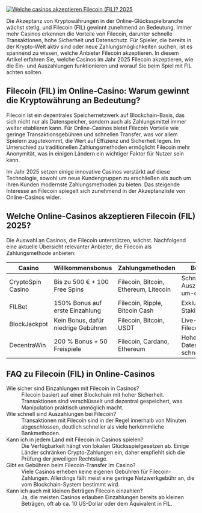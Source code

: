 [![Welche casinos akzeptieren Filecoin (FIL)? 2025](https://123-caf.pages.dev/gitsignup.png)](https://vrmoo.ru/Bt82HjjY)

<p>Die Akzeptanz von Kryptowährungen in der Online-Glücksspielbranche wächst stetig, und Filecoin (FIL) gewinnt zunehmend an Bedeutung. Immer mehr Casinos erkennen die Vorteile von Filecoin, darunter schnelle Transaktionen, hohe Sicherheit und Datenschutz. Für Spieler, die bereits in der Krypto-Welt aktiv sind oder neue Zahlungsmöglichkeiten suchen, ist es spannend zu wissen, welche Anbieter Filecoin akzeptieren. In diesem Artikel erfahren Sie, welche Casinos im Jahr 2025 Filecoin akzeptieren, wie die Ein- und Auszahlungen funktionieren und worauf Sie beim Spiel mit FIL achten sollten.</p>  <h2>Filecoin (FIL) im Online-Casino: Warum gewinnt die Kryptowährung an Bedeutung?</h2> <p>Filecoin ist ein dezentrales Speichernetzwerk auf Blockchain-Basis, das sich nicht nur als Datenspeicher, sondern auch als Zahlungsmittel immer weiter etablieren kann. Für Online-Casinos bietet Filecoin Vorteile wie geringe Transaktionsgebühren und schnellen Transfer, was vor allem Spielern zugutekommt, die Wert auf Effizienz und Sicherheit legen. Im Unterschied zu traditionellen Zahlungsmethoden ermöglicht Filecoin mehr Anonymität, was in einigen Ländern ein wichtiger Faktor für Nutzer sein kann.</p>  <p>Im Jahr 2025 setzen einige innovative Casinos verstärkt auf diese Technologie, sowohl um neue Kundengruppen zu erschließen als auch um ihren Kunden modernste Zahlungsmethoden zu bieten. Das steigende Interesse an Filecoin spiegelt sich zunehmend in der Akzeptanzliste von Online-Casinos wider.</p>  <h2>Welche Online-Casinos akzeptieren Filecoin (FIL) 2025?</h2> <p>Die Auswahl an Casinos, die Filecoin unterstützen, wächst. Nachfolgend eine aktuelle Übersicht relevanter Anbieter, die Filecoin als Zahlungsmethode anbieten:</p>  <table>   <thead>     <tr>       <th>Casino</th>       <th>Willkommensbonus</th>       <th>Zahlungsmethoden</th>       <th>Besonderheiten</th>     </tr>   </thead>   <tbody>     <tr>       <td>CryptoSpin Casino</td>       <td>Bis zu 500 € + 100 Free Spins</td>       <td>Filecoin, Bitcoin, Ethereum, Litecoin</td>       <td>Schnelle Auszahlungen, Rund-um-die-Uhr-Support</td>     </tr>     <tr>       <td>FILBet</td>       <td>150% Bonus auf erste Einzahlung</td>       <td>Filecoin, Ripple, Bitcoin Cash</td>       <td>Exklusive FIL-Spiele, Staking-Optionen</td>     </tr>     <tr>       <td>BlockJackpot</td>       <td>Kein Bonus, dafür niedrige Gebühren</td>       <td>Filecoin, Bitcoin, USDT</td>       <td>Live-Casino mit Filecoin-Einzahlung</td>     </tr>     <tr>       <td>DecentraWin</td>       <td>200 % Bonus + 50 Freispiele</td>       <td>Filecoin, Cardano, Ethereum</td>       <td>Hohe Datenschutzstandards, schnelle Verifikation</td>     </tr>   </tbody> </table>  <h2>FAQ zu Filecoin (FIL) in Online-Casinos</h2> <dl>   <dt>Wie sicher sind Einzahlungen mit Filecoin in Casinos?</dt>   <dd>Filecoin basiert auf einer Blockchain mit hoher Sicherheit. Transaktionen sind verschlüsselt und dezentral gespeichert, was Manipulation praktisch unmöglich macht.</dd>    <dt>Wie schnell sind Auszahlungen bei Filecoin?</dt>   <dd>Transaktionen mit Filecoin sind in der Regel innerhalb von Minuten abgeschlossen, deutlich schneller als viele herkömmliche Bankmethoden.</dd>    <dt>Kann ich in jedem Land mit Filecoin in Casinos spielen?</dt>   <dd>Die Verfügbarkeit hängt von lokalen Glücksspielgesetzen ab. Einige Länder schränken Crypto-Zahlungen ein, daher empfiehlt sich die Prüfung der jeweiligen Rechtslage.</dd>    <dt>Gibt es Gebühren beim Filecoin-Transfer im Casino?</dt>   <dd>Viele Casinos erheben keine eigenen Gebühren für Filecoin-Zahlungen. Allerdings fällt meist eine geringe Netzwerkgebühr an, die vom Blockchain-System bestimmt wird.</dd>    <dt>Kann ich auch mit kleinen Beträgen Filecoin einzahlen?</dt>   <dd>Ja, die meisten Casinos erlauben Einzahlungen bereits ab kleinen Beträgen, oft ab ca. 10 US-Dollar oder dem Äquivalent in FIL.</dd> </dl>